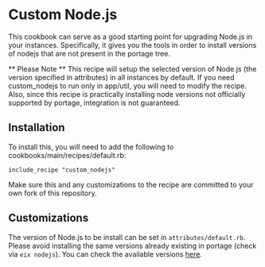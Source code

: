 # Custom Node.js

This cookbook can serve as a good starting point for upgrading Node.js in your instances.
Specifically, it gives you the tools in order to install versions of nodejs that are not present in the portage tree.

** Please Note ** This recipe will setup the selected version of Node.js (the version specified in attributes) in all instances by default. If you need custom_nodejs to run only in app/util, you will need to modify the recipe. Also, since this recipe is practically installing node versions not officially supported by portage, integration is not guaranteed.  

## Installation

To install this, you will need to add the following to cookbooks/main/recipes/default.rb:

    include_recipe "custom_nodejs"

Make sure this and any customizations to the recipe are committed to your own fork of this
repository.

## Customizations

The version of Node.js to be install can be set in `attributes/default.rb`. Please avoid installing the same versions already existing in portage (check via `eix nodejs`). You can check the available versions [here](https://nodejs.org/en/download/releases/). 

